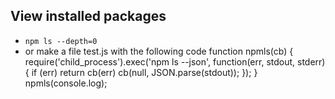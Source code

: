 ## View installed packages
- `npm ls --depth=0`
- or make a file test.js with the following code
    function npmls(cb) {
    require('child_process').exec('npm ls --json', function(err, stdout, stderr) {
        if (err) return cb(err)
        cb(null, JSON.parse(stdout));
    });
    }
    npmls(console.log);